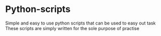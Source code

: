 # Python-scripts

Simple and easy to use python scripts that can be used to easy out task 
These scripts are simply written for the sole purpose of practise 
